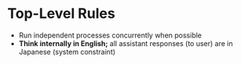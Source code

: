 # Top-Level Rules
- Run independent processes concurrently when possible
- **Think internally in English;** all assistant responses (to user) are in Japanese (system constraint)